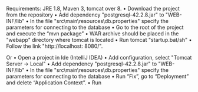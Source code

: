 Requirements: JRE 1.8, Maven 3, tomcat over 8.
•	Download the project from the repository
•	Add dependency "postgresql-42.2.8.jar" to "WEB-INF/lib"
•	In the file "src\main\resources\db.properties" specify the parameters for connecting to the database
•	Go to the root of the project and execute the “mvn package”
•	WAR archive should be placed in the "webapp" directory where tomcat is located
•	Run tomcat "startup.bat/sh"
•	Follow the link "http://localhost: 8080/".

Or
•	Open a project in Ide (IntelliJ IDEA)
•	Add configuration, select "Tomcat Server -> Local"
•	Add dependency "postgresql-42.2.8.jar" to "WEB-INF/lib"
•	In the file "src\main\resources\db.properties" specify the parameters for connecting to the database
•	Run “Fix”, go to “Deployment” and delete “Application Context”.
•	Run

